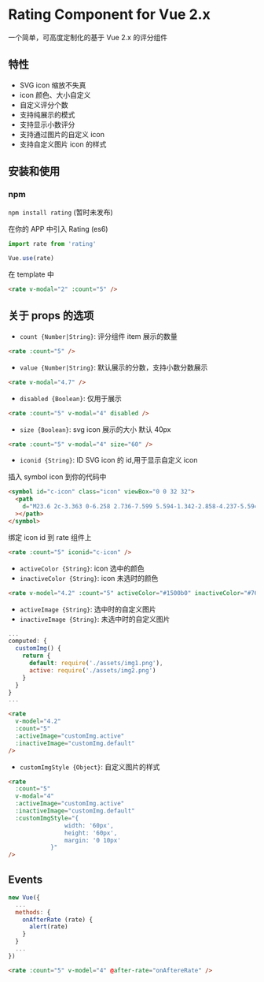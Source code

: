 # Rating Component for Vue 2.x

一个简单，可高度定制化的基于 Vue 2.x 的评分组件

## 特性

- SVG icon 缩放不失真
- icon 颜色、大小自定义
- 自定义评分个数
- 支持纯展示的模式
- 支持显示小数评分
- 支持通过图片的自定义 icon
- 支持自定义图片 icon 的样式

## 安装和使用

### npm

`npm install rating` (暂时未发布)

在你的 APP 中引入 Rating (es6)

```javascript
import rate from 'rating'

Vue.use(rate)
```

在 template 中

```html
<rate v-modal="2" :count="5" />
```

## 关于 props 的选项

- `count {Number|String}`: 评分组件 item 展示的数量

```html
<rate :count="5" />
```

- `value {Number|String}`: 默认展示的分数，支持小数分数展示

```html
<rate v-modal="4.7" />
```

- `disabled {Boolean}`: 仅用于展示

```html
<rate :count="5" v-modal="4" disabled />
```

- `size {Boolean}`: svg icon 展示的大小 默认 40px

```html
<rate :count="5" v-modal="4" size="60" />
```

- `iconid {String}`: ID SVG icon 的 id,用于显示自定义 icon

插入 symbol icon 到你的代码中

```html
<symbol id="c-icon" class="icon" viewBox="0 0 32 32">
  <path
    d="M23.6 2c-3.363 0-6.258 2.736-7.599 5.594-1.342-2.858-4.237-5.594-7.601-5.594-4.637 0-8.4 3.764-8.4 8.401 0 9.433 9.516 11.906 16.001 21.232 6.13-9.268 15.999-12.1 15.999-21.232 0-4.637-3.763-8.401-8.4-8.401z"
  ></path>
</symbol>
```

绑定 icon id 到 rate 组件上

```html
<rate :count="5" iconid="c-icon" />
```

- `activeColor {String}`: icon 选中的颜色
- `inactiveColor {String}`: icon 未选时的颜色

```html
<rate v-model="4.2" :count="5" activeColor="#1500b0" inactiveColor="#7669d6" />
```

- `activeImage {String}`: 选中时的自定义图片
- `inactiveImage {String}`: 未选中时的自定义图片

```javascript
...
computed: {
  customImg() {
    return {
      default: require('./assets/img1.png'),
      active: require('./assets/img2.png')
    }
  }
}
...
```

```html
<rate
  v-model="4.2"
  :count="5"
  :activeImage="customImg.active"
  :inactiveImage="customImg.default"
/>
```

- `customImgStyle {Object}`: 自定义图片的样式

```html
<rate
  :count="5"
  v-modal="4"
  :activeImage="customImg.active"
  :inactiveImage="customImg.default"
  :customImgStyle="{
				width: '60px',
				height: '60px',
				margin: '0 10px'
			}"
/>
```

## Events

```javascript
new Vue({
  ...
  methods: {
    onAfterRate (rate) {
      alert(rate)
    }
  }
  ...
})
```

```html
<rate :count="5" v-model="4" @after-rate="onAftereRate" />
```
